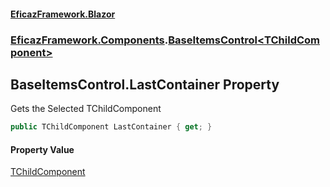 #### [EficazFramework.Blazor](EficazFrameworkData.md 'EficazFramework Data')
### [EficazFramework.Components](EficazFrameworkData.md#EficazFramework.Components 'EficazFramework.Components').[BaseItemsControl&lt;TChildComponent&gt;](EficazFramework.Components/BaseItemsControl_TChildComponent_.md 'EficazFramework.Components.BaseItemsControl<TChildComponent>')

## BaseItemsControl<TChildComponent>.LastContainer Property

Gets the Selected TChildComponent

```csharp
public TChildComponent LastContainer { get; }
```

#### Property Value
[TChildComponent](EficazFramework.Components/BaseItemsControl_TChildComponent_.md#EficazFramework.Components.BaseItemsControl_TChildComponent_.TChildComponent 'EficazFramework.Components.BaseItemsControl<TChildComponent>.TChildComponent')